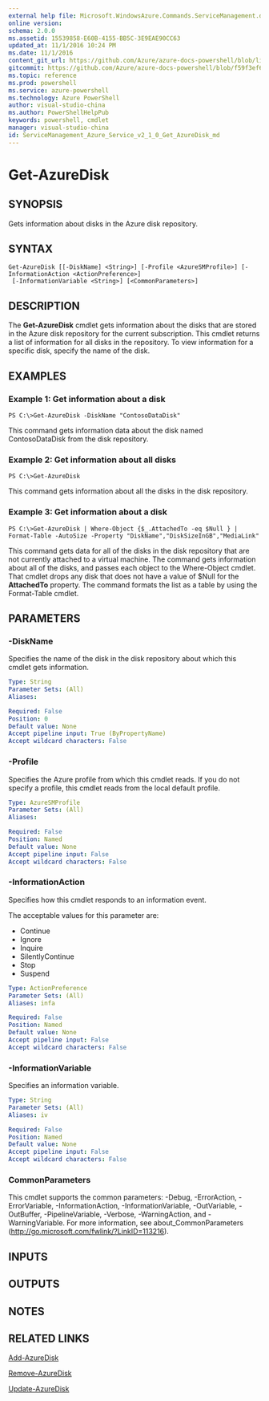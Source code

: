```yaml
---
external help file: Microsoft.WindowsAzure.Commands.ServiceManagement.dll-Help.xml
online version: 
schema: 2.0.0
ms.assetid: 15539858-E60B-4155-BB5C-3E9EAE90CC63
updated_at: 11/1/2016 10:24 PM
ms.date: 11/1/2016
content_git_url: https://github.com/Azure/azure-docs-powershell/blob/live/azureps-cmdlets-docs/ServiceManagement/Azure.Service/v2.1.0/Get-AzureDisk.md
gitcommit: https://github.com/Azure/azure-docs-powershell/blob/f59f3ef60bc592383812213e69fd77ba950759ed/azureps-cmdlets-docs/ServiceManagement/Azure.Service/v2.1.0/Get-AzureDisk.md
ms.topic: reference
ms.prod: powershell
ms.service: azure-powershell
ms.technology: Azure PowerShell
author: visual-studio-china
ms.author: PowerShellHelpPub
keywords: powershell, cmdlet
manager: visual-studio-china
id: ServiceManagement_Azure_Service_v2_1_0_Get_AzureDisk_md
---
```


# Get-AzureDisk

## SYNOPSIS
Gets information about disks in the Azure disk repository.

## SYNTAX

```
Get-AzureDisk [[-DiskName] <String>] [-Profile <AzureSMProfile>] [-InformationAction <ActionPreference>]
 [-InformationVariable <String>] [<CommonParameters>]
```

## DESCRIPTION
The **Get-AzureDisk** cmdlet gets information about the disks that are stored in the Azure disk repository for the current subscription.
This cmdlet returns a list of information for all disks in the repository.
To view information for a specific disk, specify the name of the disk.

## EXAMPLES

### Example 1: Get information about a disk
```
PS C:\>Get-AzureDisk -DiskName "ContosoDataDisk"
```

This command gets information data about the disk named ContosoDataDisk from the disk repository.

### Example 2: Get information about all disks
```
PS C:\>Get-AzureDisk
```

This command gets information about all the disks in the disk repository.

### Example 3: Get information about a disk
```
PS C:\>Get-AzureDisk | Where-Object {$_.AttachedTo -eq $Null } | Format-Table -AutoSize -Property "DiskName","DiskSizeInGB","MediaLink"
```

This command gets data for all of the disks in the disk repository that are not currently attached to a virtual machine.
The command gets information about all of the disks, and passes each object to the Where-Object cmdlet.
That cmdlet drops any disk that does not have a value of $Null for the **AttachedTo** property.
The command formats the list as a table by using the Format-Table cmdlet.

## PARAMETERS

### -DiskName
Specifies the name of the disk in the disk repository about which this cmdlet gets information.

```yaml
Type: String
Parameter Sets: (All)
Aliases: 

Required: False
Position: 0
Default value: None
Accept pipeline input: True (ByPropertyName)
Accept wildcard characters: False
```

### -Profile
Specifies the Azure profile from which this cmdlet reads.
If you do not specify a profile, this cmdlet reads from the local default profile.

```yaml
Type: AzureSMProfile
Parameter Sets: (All)
Aliases: 

Required: False
Position: Named
Default value: None
Accept pipeline input: False
Accept wildcard characters: False
```

### -InformationAction
Specifies how this cmdlet responds to an information event.

The acceptable values for this parameter are:

- Continue
- Ignore
- Inquire
- SilentlyContinue
- Stop
- Suspend

```yaml
Type: ActionPreference
Parameter Sets: (All)
Aliases: infa

Required: False
Position: Named
Default value: None
Accept pipeline input: False
Accept wildcard characters: False
```

### -InformationVariable
Specifies an information variable.

```yaml
Type: String
Parameter Sets: (All)
Aliases: iv

Required: False
Position: Named
Default value: None
Accept pipeline input: False
Accept wildcard characters: False
```

### CommonParameters
This cmdlet supports the common parameters: -Debug, -ErrorAction, -ErrorVariable, -InformationAction, -InformationVariable, -OutVariable, -OutBuffer, -PipelineVariable, -Verbose, -WarningAction, and -WarningVariable. For more information, see about_CommonParameters (http://go.microsoft.com/fwlink/?LinkID=113216).

## INPUTS

## OUTPUTS

## NOTES

## RELATED LINKS

[Add-AzureDisk](xref:ServiceManagement/Azure.Service/v2.1.0/Add-AzureDisk.md)

[Remove-AzureDisk](xref:ServiceManagement/Azure.Service/v2.1.0/Remove-AzureDisk.md)

[Update-AzureDisk](xref:ServiceManagement/Azure.Service/v2.1.0/Update-AzureDisk.md)


